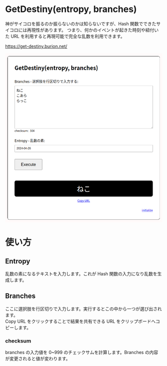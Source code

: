 # GetDestiny(entropy, branches)

神がサイコロを振るのか振らないのかは知らないですが、Hash 関数でできたサイコロには再現性があります。
つまり、何かのイベントが起きた時刻や紐付いた URL を利用すると再現可能で完全な乱数を利用できます。

https://get-destiny.burion.net/

<img src="https://github.com/buri83/get-destiny/blob/main/dist/image.png" height="540px">

# 使い方

## Entropy

乱数の素になるテキストを入力します。これが Hash 関数の入力になり乱数を生成します。

## Branches

ここに選択肢を行区切りで入力します。実行するとこの中から一つが選び出されます。  
Copy URL をクリックすることで結果を共有できる URL をクリップボードへコピーします。

### checksum

branches の入力値を 0~999 のチェックサムを計算します。Branches の内容が変更されると値が変わります。
